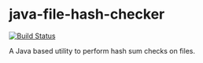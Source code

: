 java-file-hash-checker
======================

[![Build Status](https://travis-ci.org/zero298/java-file-hash-checker.svg?branch=master)](https://travis-ci.org/zero298/java-file-hash-checker)

A Java based utility to perform hash sum checks on files.

